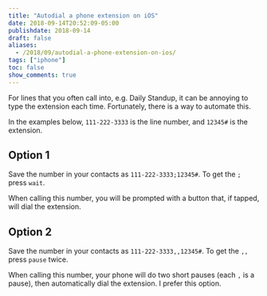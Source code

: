 ```yaml
---
title: "Autodial a phone extension on iOS"
date: 2018-09-14T20:52:09-05:00
publishdate: 2018-09-14
draft: false
aliases:
  - /2018/09/autodial-a-phone-extension-on-ios/
tags: ["iphone"]
toc: false
show_comments: true
---
```


For lines that you often call into, e.g. Daily Standup, it can be annoying to type the extension each time. Fortunately, there is a way to automate this.

In the examples below, `111-222-3333` is the line number, and `12345#` is the extension.

## Option 1

Save the number in your contacts as `111-222-3333;12345#`. To get the `;` press `wait`.

When calling this number, you will be prompted with a button that, if tapped, will dial the extension.

## Option 2

Save the number in your contacts as `111-222-3333,,12345#`. To get the `,,` press `pause` twice. 

When calling this number, your phone will do two short pauses (each `,` is a pause), then automatically dial the extension. I prefer this option. 
